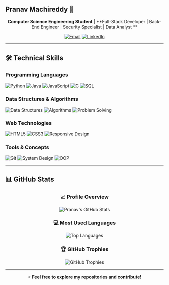 ## Pranav Machireddy 🚀

<div align="center">

**Computer Science Engineering Student** | **Full-Stack Developer | Back-End Engineer | Security Specialist | Data Analyst **

[![Email](https://img.shields.io/badge/Email-machireddy12@gmail.com-red?style=flat-square&logo=gmail)](mailto:machireddy12@gmail.com)
[![LinkedIn](https://img.shields.io/badge/LinkedIn-Pranav_Machireddy-blue?style=flat-square&logo=linkedin)](https://www.linkedin.com/in/pranav-machireddy-554163311)

</div>

---

## 🛠️ Technical Skills

### **Programming Languages**
![Python](https://img.shields.io/badge/Python-3776AB?style=for-the-badge&logo=python&logoColor=white)
![Java](https://img.shields.io/badge/Java-ED8B00?style=for-the-badge&logo=java&logoColor=white)
![JavaScript](https://img.shields.io/badge/JavaScript-F7DF1E?style=for-the-badge&logo=javascript&logoColor=black)
![C](https://img.shields.io/badge/C-00599C?style=for-the-badge&logo=c&logoColor=white)
![SQL](https://img.shields.io/badge/SQL-4479A1?style=for-the-badge&logo=mysql&logoColor=white)

### **Data Structures & Algorithms**
![Data Structures](https://img.shields.io/badge/Data_Structures-FF6B6B?style=for-the-badge)
![Algorithms](https://img.shields.io/badge/Algorithms-4ECDC4?style=for-the-badge)
![Problem Solving](https://img.shields.io/badge/Problem_Solving-9B59B6?style=for-the-badge)

### **Web Technologies**
![HTML5](https://img.shields.io/badge/HTML5-E34F26?style=for-the-badge&logo=html5&logoColor=white)
![CSS3](https://img.shields.io/badge/CSS3-1572B6?style=for-the-badge&logo=css3&logoColor=white)
![Responsive Design](https://img.shields.io/badge/Responsive-Design-green?style=for-the-badge)

### **Tools & Concepts**
![Git](https://img.shields.io/badge/Git-F05032?style=for-the-badge&logo=git&logoColor=white)
![System Design](https://img.shields.io/badge/System_Design-blue?style=for-the-badge)
![OOP](https://img.shields.io/badge/OOP-Object_Oriented-orange?style=for-the-badge)

---

## 📊 GitHub Stats

<div align="center">

### 📈 Profile Overview
![Pranav's GitHub Stats](https://github-readme-stats.vercel.app/api?username=Pranava-M&show_icons=true&theme=radical&hide_border=true&include_all_commits=true&count_private=true)

### 💻 Most Used Languages
![Top Languages](https://github-readme-stats.vercel.app/api/top-langs/?username=Pranava-M&layout=compact&theme=radical&hide_border=true&langs_count=8)

### 🏆 GitHub Trophies
![GitHub Trophies](https://github-profile-trophy.vercel.app/?username=Pranava-M&theme=radical&no-frame=true&row=2&column=4)

</div>

---

<div align="center">

⭐ **Feel free to explore my repositories and contribute!**

</div>
